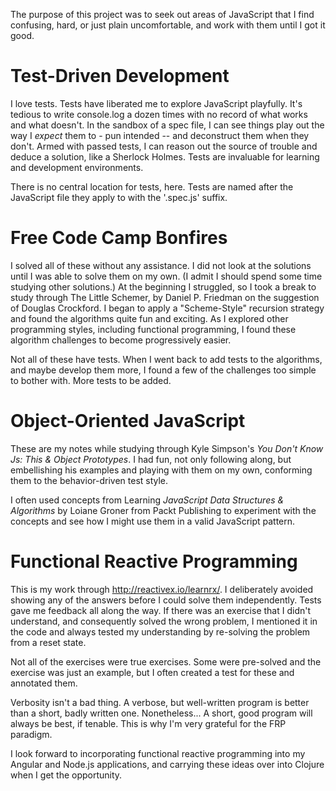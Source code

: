 The purpose of this project was to seek out areas of JavaScript that I find confusing, hard, or just plain uncomfortable, and work with them until I got it good.

# Test-Driven Development

I love tests. Tests have liberated me to explore JavaScript playfully. It's tedious to
write console.log a dozen times with no record of what works and what doesn't.
In the sandbox of a spec file, I can see things play out the way I *expect*
them to - pun intended -- and deconstruct them when they don't. Armed with passed tests,
I can reason out the source of trouble and deduce a solution, like a Sherlock Holmes. 
Tests are invaluable for learning and development environments.

There is no central location for tests, here. Tests are named after the JavaScript file
they apply to with the '.spec.js' suffix.

# Free Code Camp Bonfires

I solved all of these without any assistance. I did not look at the solutions until I was able to solve them on my own. (I admit I should spend some time studying other solutions.)
At the beginning I struggled, so I took a break to study through The Little Schemer, by Daniel P. Friedman on the suggestion
of Douglas Crockford. I began to apply a "Scheme-Style" recursion strategy and found the algorithms quite fun and exciting.
As I explored other programming styles, including functional programming, I found these algorithm challenges to become
progressively easier.

Not all of these have tests. When I went back to add tests to the algorithms, and maybe develop them more, I found a few
of the challenges too simple to bother with. More tests to be added.

# Object-Oriented JavaScript

These are my notes while studying through Kyle Simpson's
*You Don't Know Js: This & Object Prototypes*. I had fun, not only following along,
but embellishing his examples and playing with them on my own, conforming them to
the behavior-driven test style.

I often used concepts from Learning *JavaScript Data Structures & Algorithms* by Loiane
Groner from Packt Publishing to experiment with the concepts and see how I might use them
in a valid JavaScript pattern.


# Functional Reactive Programming

This is my work through http://reactivex.io/learnrx/. I deliberately avoided showing 
any of the answers before I could solve them independently. Tests gave me feedback
all along the way. If there was an exercise that I didn't understand, and consequently
solved the wrong problem, I mentioned it in the code and always tested my understanding
by re-solving the problem from a reset state. 

Not all of the exercises were true exercises. Some were pre-solved and the exercise was
just an example, but I often created a test for these and annotated them.
 
 Verbosity isn't a bad thing. A verbose, but well-written program is better than a short, badly written one. Nonetheless... A short, good program will always be best, if
 tenable. This is why I'm very grateful for the FRP paradigm.
 
 I look forward to incorporating functional reactive programming into my Angular and
  Node.js applications, and carrying these ideas over into Clojure when I get the 
 opportunity.